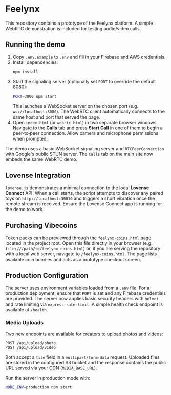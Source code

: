 # Feelynx

This repository contains a prototype of the Feelynx platform. A simple WebRTC demonstration is included for testing audio/video calls.

## Running the demo
1. Copy `.env.example` to `.env` and fill in your Firebase and AWS credentials.
2. Install dependencies:
   ```bash
   npm install
   ```
3. Start the signaling server (optionally set `PORT` to override the default 8080):
   ```bash
   PORT=3000 npm start
   ```
   This launches a WebSocket server on the chosen port (e.g. `ws://localhost:8080`).
   The WebRTC client automatically connects to the same host and port that served the page.
4. Open `index.html` (or `webrtc.html`) in two separate browser windows. Navigate to the **Calls** tab and press **Start Call** in one of them to begin a peer‑to‑peer connection. Allow camera and microphone permissions when prompted.

The demo uses a basic WebSocket signaling server and `RTCPeerConnection` with Google's public STUN server. The `Calls` tab on the main site now embeds the same WebRTC demo.

## Lovense Integration

`lovense.js` demonstrates a minimal connection to the local **Lovense Connect** API. When a call starts, the script attempts to discover any paired toys on `http://localhost:30010` and triggers a short vibration once the remote stream is received. Ensure the Lovense Connect app is running for the demo to work.

## Purchasing Vibecoins

Token packs can be previewed through the `feelynx-coins.html` page located in
the project root. Open this file directly in your browser (e.g.
`file:///path/to/feelynx-coins.html`) or, if you are serving the repository with
a local web server, navigate to `/feelynx-coins.html`. The page lists available
coin bundles and acts as a prototype checkout screen.

## Production Configuration

The server uses environment variables loaded from a `.env` file. For a
production deployment, ensure that `PORT` is set and any Firebase credentials
are provided. The server now applies basic security headers with `helmet` and
rate limiting via `express-rate-limit`. A simple health check endpoint is
available at `/health`.

### Media Uploads

Two new endpoints are available for creators to upload photos and videos:

```
POST /api/upload/photo
POST /api/upload/video
```

Both accept a `file` field in a `multipart/form-data` request. Uploaded files
are stored in the configured S3 bucket and the response contains the public URL
served via your CDN (`MEDIA_BASE_URL`).

Run the server in production mode with:

```bash
NODE_ENV=production npm start
```
